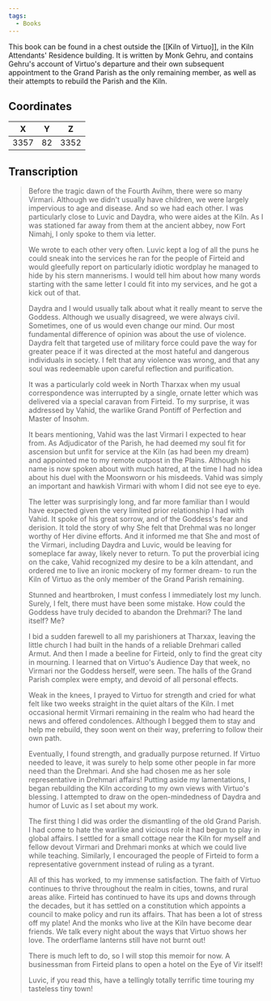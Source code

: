 ```yaml
---
tags:
  - Books
---
```


This book can be found in a chest outside the [[Kiln of Virtuo]], in the Kiln Attendants' Residence building. It is written by Monk Gehru, and contains Gehru's account of Virtuo's departure and their own subsequent appointment to the Grand Parish as the only remaining member, as well as their attempts to rebuild the Parish and the Kiln.

## Coordinates
| **X** | **Y** | **Z** |
| :---: | :---: | :---: |
| 3357  |  82   | 3352  |

## Transcription
> Before the tragic dawn of the Fourth Avihm, there were so many Virmari. Although we didn't usually have children, we were largely impervious to age and disease. And so we had each other. I was particularly close to Luvic and Daydra, who were aides at the Kiln. As I was stationed far away from them at the ancient abbey, now Fort Nimahj, I only spoke to them via letter.
>
> We wrote to each other very often. Luvic kept a log of all the puns he could sneak into the services he ran for the people of Firteid and would gleefully report on particularly idiotic wordplay he managed to hide by his stern mannerisms. I would tell him about how many words starting with the same letter I could fit into my services, and he got a kick out of that.
>
> Daydra and I would usually talk about what it really meant to serve the Goddess. Although we usually disagreed, we were always civil. Sometimes, one of us would even change our mind. Our most fundamental difference of opinion was about the use of violence. Daydra felt that targeted use of military force could pave the way for greater peace if it was directed at the most hateful and dangerous individuals in society. I felt that any violence was wrong, and that any soul was redeemable upon careful reflection and purification.
>
> It was a particularly cold week in North Tharxax when my usual correspondence was interrupted by a single, ornate letter which was delivered via a special caravan from Firteid. To my surprise, it was addressed by Vahid, the warlike Grand Pontiff of Perfection and Master of Insohm.
>
> It bears mentioning, Vahid was the last Virmari I expected to hear from. As Adjudicator of the Parish, he had deemed my soul fit for ascension but unfit for service at the Kiln (as had been my dream) and appointed me to my remote outpost in the Plains. Although his name is now spoken about with much hatred, at the time I had no idea about his duel with the Moonsworn or his misdeeds. Vahid was simply an important and hawkish Virmari with whom I did not see eye to eye.
>
> The letter was surprisingly long, and far more familiar than I would have expected given the very limited prior relationship I had with Vahid. It spoke of his great sorrow, and of the Goddess's fear and derision. It told the story of why She felt that Drehmal was no longer worthy of Her divine efforts. And it informed me that She and most of the Virmari, including Daydra and Luvic, would be leaving for someplace far away, likely never to return. To put the proverbial icing on the cake, Vahid recognized my desire to be a kiln attendant, and ordered me to live an ironic mockery of my former dream- to run the Kiln of Virtuo as the only member of the Grand Parish remaining.
>
> Stunned and heartbroken, I must confess I immediately lost my lunch. Surely, I felt, there must have been some mistake. How could the Goddess have truly decided to abandon the Drehmari? The land itself? Me?
>
> I bid a sudden farewell to all my parishioners at Tharxax, leaving the little church I had built in the hands of a reliable Drehmari called Armut. And then I made a beeline for Firteid, only to find the great city in mourning. I learned that on Virtuo's Audience Day that week, no Virmari nor the Goddess herself, were seen. The halls of the Grand Parish complex were empty, and devoid of all personal effects.
>
> Weak in the knees, I prayed to Virtuo for strength and cried for what felt like two weeks straight in the quiet altars of the Kiln. I met occasional hermit Virmari remaining in the realm who had heard the news and offered condolences. Although I begged them to stay and help me rebuild, they soon went on their way, preferring to follow their own path.
>
> Eventually, I found strength, and gradually purpose returned. If Virtuo needed to leave, it was surely to help some other people in far more need than the Drehmari. And she had chosen me as her sole representative in Drehmari affairs! Putting aside my lamentations, I began rebuilding the Kiln according to my own views with Virtuo's blessing. I attempted to draw on the open-mindedness of Daydra and humor of Luvic as I set about my work.
>
> The first thing I did was order the dismantling of the old Grand Parish. I had come to hate the warlike and vicious role it had begun to play in global affairs. I settled for a small cottage near the Kiln for myself and fellow devout Virmari and Drehmari monks at which we could live while teaching. Similarly, I encouraged the people of Firteid to form a representative government instead of ruling as a tyrant.
>
> All of this has worked, to my immense satisfaction. The faith of Virtuo continues to thrive throughout the realm in cities, towns, and rural areas alike. Firteid has continued to have its ups and downs through the decades, but it has settled on a constitution which appoints a council to make policy and run its affairs. That has been a lot of stress off my plate! And the monks who live at the Kiln have become dear friends. We talk every night about the ways that Virtuo shows her love. The orderflame lanterns still have not burnt out!
>
> There is much left to do, so I will stop this memoir for now. A businessman from Firteid plans to open a hotel on the Eye of Vir itself!
>
> Luvic, if you read this, have a tellingly totally terrific time touring my tasteless tiny town!

